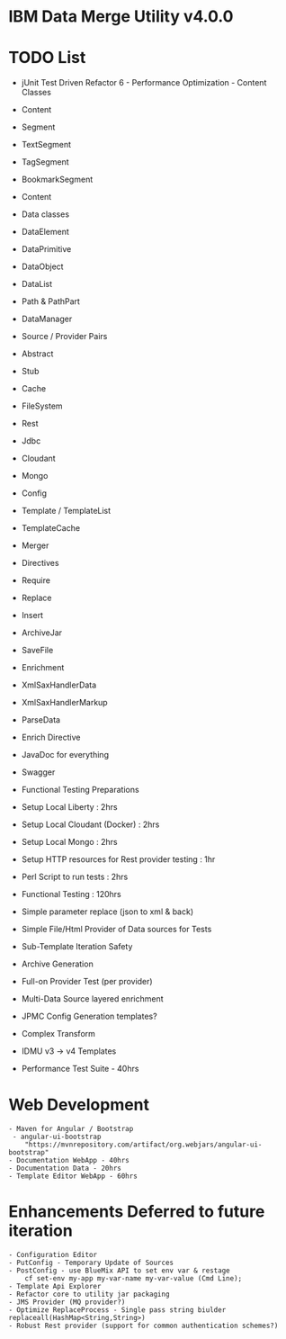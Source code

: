 # IBM Data Merge Utility v4.0.0

# TODO List

- jUnit Test Driven Refactor 6 - Performance Optimization - Content Classes
 - Content
  - Segment
  - TextSegment
  - TagSegment
  - BookmarkSegment
  - Content
 - Data classes
  - DataElement
  - DataPrimitive
  - DataObject
  - DataList
 - Path & PathPart 
 - DataManager  
 - Source / Provider Pairs
  - Abstract
  - Stub
  - Cache
  - FileSystem
  - Rest
  - Jdbc
  - Cloudant
  - Mongo
 - Config
 - Template / TemplateList 
 - TemplateCache
 - Merger
 - Directives
  - Require
  - Replace
  - Insert 
  - ArchiveJar
  - SaveFile
 - Enrichment
  - XmlSaxHandlerData
  - XmlSaxHandlerMarkup
  - ParseData
  - Enrich Directive

- JavaDoc for everything

- Swagger

- Functional Testing Preparations
 - Setup Local Liberty : 2hrs
 - Setup Local Cloudant (Docker) : 2hrs
 - Setup Local Mongo : 2hrs
 - Setup HTTP resources for Rest provider testing : 1hr
 - Perl Script to run tests : 2hrs
- Functional Testing : 120hrs
 - Simple parameter replace (json to xml & back)
 - Simple File/Html Provider of Data sources for Tests
  - Sub-Template Iteration Safety
  - Archive Generation
 - Full-on Provider Test (per provider)
  - Multi-Data Source layered enrichment
  - JPMC Config Generation templates?
  - Complex Transform 
   - IDMU v3 -> v4 Templates
        
- Performance Test Suite - 40hrs

# Web Development
    - Maven for Angular / Bootstrap
     - angular-ui-bootstrap 
        "https://mvnrepository.com/artifact/org.webjars/angular-ui-bootstrap"
    - Documentation WebApp - 40hrs
    - Documentation Data - 20hrs
    - Template Editor WebApp - 60hrs

# Enhancements Deferred to future iteration
    - Configuration Editor
    - PutConfig - Temporary Update of Sources
    - PostConfig - use BlueMix API to set env var & restage
        cf set-env my-app my-var-name my-var-value (Cmd Line);
    - Template Api Explorer
    - Refactor core to utility jar packaging
    - JMS Provider (MQ provider?)
    - Optimize ReplaceProcess - Single pass string biulder replaceall(HashMap<String,String>)
    - Robust Rest provider (support for common authentication schemes?)
